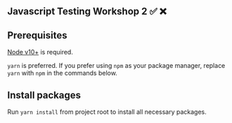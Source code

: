 
## Javascript Testing Workshop 2 ✅ ❌

## Prerequisites
[Node v10+](https://nodejs.org/en/) is required.

`yarn` is preferred. If you prefer using `npm` as your package manager, replace `yarn` with `npm` in the commands below.

## Install packages
Run `yarn install` from project root to install all necessary packages.